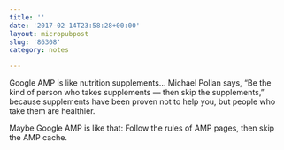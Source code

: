 ```yaml
---
title: ''
date: '2017-02-14T23:58:28+00:00'
layout: micropubpost
slug: '86308'
category: notes

---
```

Google AMP is like nutrition supplements... Michael Pollan says, “Be the kind of person who takes supplements — then skip the supplements,” because supplements have been proven not to help you, but people who take them are healthier.

Maybe Google AMP is like that: Follow the rules of AMP pages, then skip the AMP cache.

